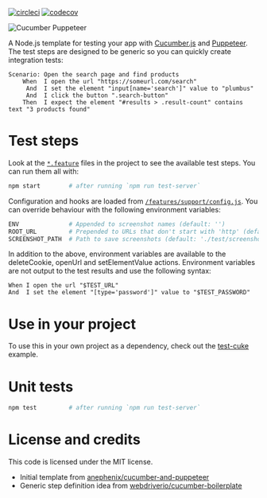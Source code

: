 [![circleci](https://img.shields.io/circleci/project/github/patheard/cucumber-puppeteer.svg)](https://circleci.com/gh/patheard/cucumber-puppeteer)
[![codecov](https://codecov.io/gh/patheard/cucumber-puppeteer/branch/master/graph/badge.svg)](https://codecov.io/gh/patheard/cucumber-puppeteer)

![Cucumber Puppeteer](https://raw.githubusercontent.com/patheard/cucumber-puppeteer/master/test/screenshots/ref/cucumber-puppeteer-full.png)

A Node.js template for testing your app with [Cucumber.js](https://github.com/cucumber/cucumber-js) and [Puppeteer](https://github.com/GoogleChrome/puppeteer).  The test steps are designed to be generic so you can quickly create integration tests:

```gherkin
Scenario: Open the search page and find products
    When  I open the url "https://someurl.com/search"
     And  I set the element "input[name='search']" value to "plumbus"
     And  I click the button ".search-button"
    Then  I expect the element "#results > .result-count" contains text "3 products found"
```

# Test steps
Look at the [`*.feature`](https://github.com/patheard/cucumber-puppeteer/tree/master/features) files in the project to see the available test steps.  You can run them all with: 

```bash
npm start        # after running `npm run test-server`
```

Configuration and hooks are loaded from [`/features/support/config.js`](https://github.com/patheard/cucumber-puppeteer/blob/master/features/support/config.js).  You can override behaviour with the following environment variables:

```bash
ENV              # Appended to screenshot names (default: '')
ROOT_URL         # Prepended to URLs that don't start with 'http' (default: '')
SCREENSHOT_PATH  # Path to save screenshots (default: './test/screenshots'
```

In addition to the above, environment variables are available to the deleteCookie, openUrl and setElementValue actions.  Environment variables are not output to the test results and use the following syntax:

```gherkin
When I open the url "$TEST_URL"
And  I set the element "[type='password']" value to "$TEST_PASSWORD"
```

# Use in your project
To use this in your own project as a dependency, check out the [test-cuke](https://github.com/patheard/test-cuke) example.

# Unit tests

```bash
npm test         # after running `npm run test-server`
```

# License and credits

This code is licensed under the MIT license.
* Initial template from [anephenix/cucumber-and-puppeteer](https://github.com/anephenix/cucumber-and-puppeteer) 
* Generic step definition idea from [webdriverio/cucumber-boilerplate](https://github.com/webdriverio/cucumber-boilerplate)
